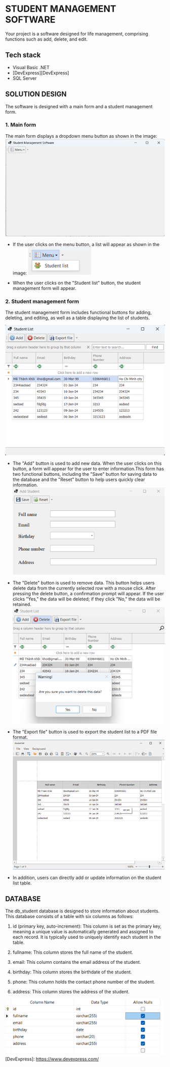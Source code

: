 # STUDENT MANAGEMENT SOFTWARE

Your project is a software designed for life management, comprising functions such as add, delete, and edit.

## Tech stack

- Visual Basic .NET
- [DevExpress][DevExpress]
- SQL Server

## SOLUTION DESIGN

The software is designed with a main form and a student management form.

### 1. Main form

The main form displays a dropdown menu button as shown in the image:
![alt text](images/mainform.png)

- If the user clicks on the menu button, a list will appear as shown in the image:
  ![alt text](images/list.png)

- When the user clicks on the "Student list" button, the student management form will appear.

### 2. Student management form

The student management form includes functional buttons for adding, deleting, and editing, as well as a table displaying the list of students.

![alt text](images/studentform.png)

- The "Add" button is used to add new data. When the user clicks on this button, a form will appear for the user to enter information.This form has two functional buttons, including the "Save" button for saving data to the database and the "Reset" button to help users quickly clear information.
  ![alt text](images/addform.png)

- The "Delete" button is used to remove data. This button helps users delete data from the currently selected row with a mouse click. After pressing the delete button, a confirmation prompt will appear. If the user clicks "Yes," the data will be deleted; if they click "No," the data will be retained.
  ![alt text](images/delete.png)

- The "Export file" button is used to export the student list to a PDF file format.
  ![alt text](images/export.png)
- In addition, users can directly add or update information on the student list table.

## DATABASE

The db_student database is designed to store information about students. This database consists of a table with six columns as follows:

1. id (primary key, auto-increment):
   This column is set as the primary key, meaning a unique value is automatically generated and assigned to each record. It is typically used to uniquely identify each student in the table.

2. fullname:
   This column stores the full name of the student.

3. email:
   This column contains the email address of the student.

4. birthday:
   This column stores the birthdate of the student.

5. phone:
   This column holds the contact phone number of the student.

6. address:
   This column stores the address of the student.

![alt text](images/table.png)
[DevExpress]: https://www.devexpress.com/
